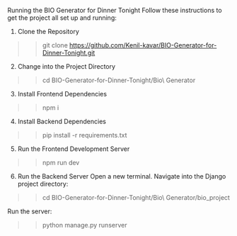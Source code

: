 Running the BIO Generator for Dinner Tonight
Follow these instructions to get the project all set up and running:

1. Clone the Repository


>>git clone https://github.com/Kenil-kavar/BIO-Generator-for-Dinner-Tonight.git

2. Change into the Project Directory

>>cd BIO-Generator-for-Dinner-Tonight/Bio\ Generator

3. Install Frontend Dependencies

>>npm i

4. Install Backend Dependencies

>>pip install -r requirements.txt

5. Run the Frontend Development Server

>>npm run dev

6. Run the Backend Server
Open a new terminal.
Navigate into the Django project directory:

>>  cd BIO-Generator-for-Dinner-Tonight/Bio\ Generator/bio_project

Run the server:

>> python manage.py runserver

